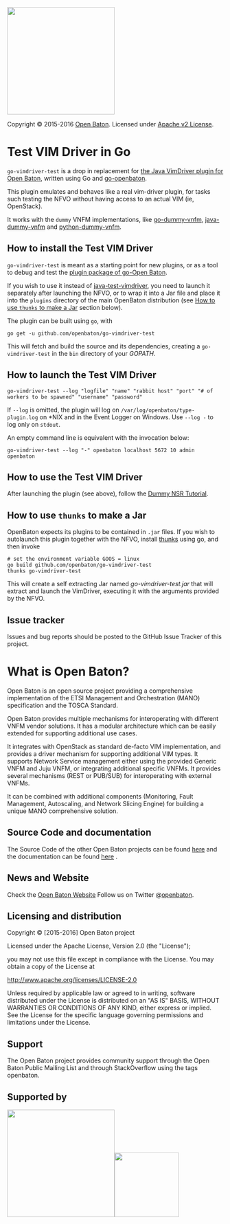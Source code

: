   <img src="https://raw.githubusercontent.com/openbaton/openbaton.github.io/master/images/openBaton.png" width="250"/>

  Copyright © 2015-2016 [Open Baton](http://openbaton.org).
  Licensed under [Apache v2 License](http://www.apache.org/licenses/LICENSE-2.0).
  
# Test VIM Driver in Go 
`go-vimdriver-test` is a drop in replacement for [the Java VimDriver plugin for Open Baton][java-test-vimdriver], written using Go and [go-openbaton].

This plugin emulates and behaves like a real vim-driver plugin, for tasks such testing the NFVO without having access to an actual VIM (ie, OpenStack). 

It works with the `dummy` VNFM implementations, like [go-dummy-vnfm], [java-dummy-vnfm] and [python-dummy-vnfm]. 

## How to install the Test VIM Driver
`go-vimdriver-test` is meant as a starting point for new plugins, or as a tool to debug and test the [plugin package of go-Open Baton][go-openbaton-plugin].

If you wish to use it instead of [java-test-vimdriver], you need to launch it separately after launching the NFVO, or to wrap it into a Jar file and place it into 
the `plugins` directory of the main OpenBaton distribution (see [How to use `thunks` to make a Jar](#thunks) section below).

The plugin can be built using `go`, with 

```shell
go get -u github.com/openbaton/go-vimdriver-test
```

This will fetch and build the source and its dependencies, creating a `go-vimdriver-test` in the `bin` directory of your _GOPATH_.

## How to launch the Test VIM Driver

```shell
go-vimdriver-test --log "logfile" "name" "rabbit host" "port" "# of workers to be spawned" "username" "password"
```

If `--log` is omitted, the plugin will log on `/var/log/openbaton/type-plugin.log` on *NIX and in the Event Logger on Windows.
Use `--log -` to log only on `stdout`.

An empty command line is equivalent with the invocation below:

```shell
go-vimdriver-test --log "-" openbaton localhost 5672 10 admin openbaton
```

## How to use the Test VIM Driver

After launching the plugin (see above), follow the [Dummy NSR Tutorial][tutorial].

## How to use `thunks` to make a Jar

OpenBaton expects its plugins to be contained in `.jar` files. If you wish to autolaunch this plugin together with the NFVO, install [thunks] using go, and then invoke

```shell
# set the environment variable GOOS = linux
go build github.com/openbaton/go-vimdriver-test
thunks go-vimdriver-test
``` 

This will create a self extracting Jar named _go-vimdriver-test.jar_ that will extract and launch the VimDriver, executing it with the arguments provided by the NFVO.

## Issue tracker

Issues and bug reports should be posted to the GitHub Issue Tracker of this project.
# What is Open Baton?

Open Baton is an open source project providing a comprehensive implementation of the ETSI Management and Orchestration (MANO) specification and the TOSCA Standard.

Open Baton provides multiple mechanisms for interoperating with different VNFM vendor solutions. It has a modular architecture which can be easily extended for supporting additional use cases. 

It integrates with OpenStack as standard de-facto VIM implementation, and provides a driver mechanism for supporting additional VIM types. It supports Network Service management either using the provided Generic VNFM and Juju VNFM, or integrating additional specific VNFMs. It provides several mechanisms (REST or PUB/SUB) for interoperating with external VNFMs. 

It can be combined with additional components (Monitoring, Fault Management, Autoscaling, and Network Slicing Engine) for building a unique MANO comprehensive solution.

## Source Code and documentation

The Source Code of the other Open Baton projects can be found [here][openbaton-github] and the documentation can be found [here][openbaton-doc] .

## News and Website

Check the [Open Baton Website][openbaton]
Follow us on Twitter @[openbaton][openbaton-twitter].

## Licensing and distribution
Copyright © [2015-2016] Open Baton project

Licensed under the Apache License, Version 2.0 (the "License");

you may not use this file except in compliance with the License.
You may obtain a copy of the License at

  http://www.apache.org/licenses/LICENSE-2.0

Unless required by applicable law or agreed to in writing, software
distributed under the License is distributed on an "AS IS" BASIS,
WITHOUT WARRANTIES OR CONDITIONS OF ANY KIND, either express or implied.
See the License for the specific language governing permissions and
limitations under the License.

## Support
The Open Baton project provides community support through the Open Baton Public Mailing List and through StackOverflow using the tags openbaton.

## Supported by
  <img src="https://raw.githubusercontent.com/openbaton/openbaton.github.io/master/images/fokus.png" width="250"/><img src="https://raw.githubusercontent.com/openbaton/openbaton.github.io/master/images/tu.png" width="150"/>

[fokus-logo]: https://raw.githubusercontent.com/openbaton/openbaton.github.io/master/images/fokus.png
[go-dummy-vnfm]: https://github.com/openbaton/go-dummy-vnfm
[go-openbaton]: https://github.com/openbaton/go-openbaton
[go-openbaton-plugin]: https://github.com/openbaton/go-openbaton/tree/master/plugin
[openbaton]: http://openbaton.org
[openbaton-doc]: http://openbaton.org/documentation
[openbaton-github]: http://github.org/openbaton
[openbaton-logo]: https://raw.githubusercontent.com/openbaton/openbaton.github.io/master/images/openBaton.png
[openbaton-mail]: mailto:users@openbaton.org
[openbaton-twitter]: https://twitter.com/openbaton
[python-dummy-vnfm]: https://github.com/openbaton/python-vnfm-dummy
[tub-logo]: https://raw.githubusercontent.com/openbaton/openbaton.github.io/master/images/tu.png
[thunks]: https://github.com/mcilloni/thunks
[tutorial]: https://openbaton.github.io/documentation/dummy-NSR
[java-test-vimdriver]: https://github.com/openbaton/test-plugin
[java-dummy-vnfm]: https://github.com/openbaton/dummy-vnfm-amqp
